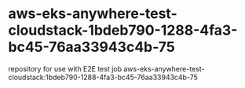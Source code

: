 # aws-eks-anywhere-test-cloudstack-1bdeb790-1288-4fa3-bc45-76aa33943c4b-75
repository for use with E2E test job aws-eks-anywhere-test-cloudstack:1bdeb790-1288-4fa3-bc45-76aa33943c4b-75
